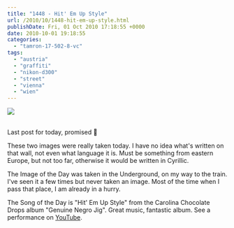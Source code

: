 ```yaml
---
title: "1448 - Hit' Em Up Style"
url: /2010/10/1448-hit-em-up-style.html
publishDate: Fri, 01 Oct 2010 17:18:55 +0000
date: 2010-10-01 19:18:55
categories: 
  - "tamron-17-502-8-vc"
tags: 
  - "austria"
  - "graffiti"
  - "nikon-d300"
  - "street"
  - "vienna"
  - "wien"
---
```

<div class="container">
<div class="center"><a target="_blank" href="https://d25zfm9zpd7gm5.cloudfront.net/1200x1200/2010/20101001_155247_ps.jpg"><img src="https://d25zfm9zpd7gm5.cloudfront.net/0600x0600/2010/20101001_155247_ps.jpg" /></a></div>
</div>
<br />

Last post for today, promised 🙂

<a target="_blank" href="https://d25zfm9zpd7gm5.cloudfront.net/1200x1200/2010/20101001_075942_ps.jpg"><img style="margin: 0pt 0px 0pt 10px; float: right;" src="https://d25zfm9zpd7gm5.cloudfront.net/0150x0150/2010/20101001_075942_ps.jpg" alt="" border="0" /></a> These two images were really taken today. I have no idea what's written on that wall, not even what language it is. Must be something from eastern Europe, but not too far, otherwise it would be written in Cyrillic.

 The Image of the Day was taken in the Underground, on my way to the train. I've seen it a few times but never taken an image. Most of the time when I pass that place, I am already in a hurry.

The Song of the Day is "Hit' Em Up Style" from the Carolina Chocolate Drops album "Genuine Negro Jig". Great music, fantastic album. See a performance on <a target="_blank" href="http://www.youtube.com/watch?v=wKTXJUYiAT4">YouTube</a>.

